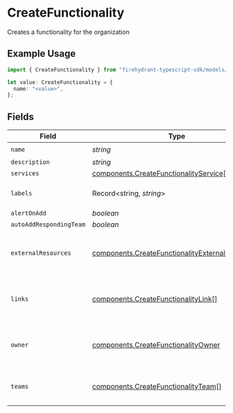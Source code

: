# CreateFunctionality

Creates a functionality for the organization

## Example Usage

```typescript
import { CreateFunctionality } from "firehydrant-typescript-sdk/models/components";

let value: CreateFunctionality = {
  name: "<value>",
};
```

## Fields

| Field                                                                                                              | Type                                                                                                               | Required                                                                                                           | Description                                                                                                        |
| ------------------------------------------------------------------------------------------------------------------ | ------------------------------------------------------------------------------------------------------------------ | ------------------------------------------------------------------------------------------------------------------ | ------------------------------------------------------------------------------------------------------------------ |
| `name`                                                                                                             | *string*                                                                                                           | :heavy_check_mark:                                                                                                 | N/A                                                                                                                |
| `description`                                                                                                      | *string*                                                                                                           | :heavy_minus_sign:                                                                                                 | N/A                                                                                                                |
| `services`                                                                                                         | [components.CreateFunctionalityService](../../models/components/createfunctionalityservice.md)[]                   | :heavy_minus_sign:                                                                                                 | N/A                                                                                                                |
| `labels`                                                                                                           | Record<string, *string*>                                                                                           | :heavy_minus_sign:                                                                                                 | A hash of label keys and values                                                                                    |
| `alertOnAdd`                                                                                                       | *boolean*                                                                                                          | :heavy_minus_sign:                                                                                                 | N/A                                                                                                                |
| `autoAddRespondingTeam`                                                                                            | *boolean*                                                                                                          | :heavy_minus_sign:                                                                                                 | N/A                                                                                                                |
| `externalResources`                                                                                                | [components.CreateFunctionalityExternalResource](../../models/components/createfunctionalityexternalresource.md)[] | :heavy_minus_sign:                                                                                                 | An array of external resources to attach to this service.                                                          |
| `links`                                                                                                            | [components.CreateFunctionalityLink](../../models/components/createfunctionalitylink.md)[]                         | :heavy_minus_sign:                                                                                                 | An array of links to associate with this service                                                                   |
| `owner`                                                                                                            | [components.CreateFunctionalityOwner](../../models/components/createfunctionalityowner.md)                         | :heavy_minus_sign:                                                                                                 | An object representing a Team that owns the service                                                                |
| `teams`                                                                                                            | [components.CreateFunctionalityTeam](../../models/components/createfunctionalityteam.md)[]                         | :heavy_minus_sign:                                                                                                 | An array of teams to attach to this service.                                                                       |